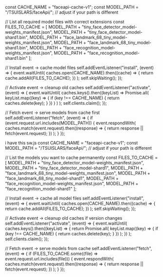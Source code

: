 const CACHE_NAME = "faceapi-cache-v1";
const MODEL_PATH = "/TSUISLARS/faceApi/"; // adjust if your path is different

// List all required model files with correct extensions
const FILES_TO_CACHE = [
    MODEL_PATH + "tiny_face_detector_model-weights_manifest.json",
    MODEL_PATH + "tiny_face_detector_model-shard1.bin",
    MODEL_PATH + "face_landmark_68_tiny_model-weights_manifest.json",
    MODEL_PATH + "face_landmark_68_tiny_model-shard1.bin",
    MODEL_PATH + "face_recognition_model-weights_manifest.json",
    MODEL_PATH + "face_recognition_model-shard1.bin"
];

// Install event → cache model files
self.addEventListener("install", (event) => {
    event.waitUntil(
        caches.open(CACHE_NAME).then((cache) => {
            return cache.addAll(FILES_TO_CACHE);
        })
    );
    self.skipWaiting();
});

// Activate event → cleanup old caches
self.addEventListener("activate", (event) => {
    event.waitUntil(
        caches.keys().then((keyList) =>
            Promise.all(
                keyList.map((key) => {
                    if (key !== CACHE_NAME) {
                        return caches.delete(key);
                    }
                })
            )
        )
    );
    self.clients.claim();
});

// Fetch event → serve models from cache first
self.addEventListener("fetch", (event) => {
    if (event.request.url.includes(MODEL_PATH)) {
        event.respondWith(
            caches.match(event.request).then((response) => {
                return response || fetch(event.request);
            })
        );
    }
});




i have this sw.js
const CACHE_NAME = "faceapi-cache-v1";
const MODEL_PATH = "/TSUISLARS/faceApi/"; // adjust if your path is different

// List the models you want to cache permanently
const FILES_TO_CACHE = [
    MODEL_PATH + "tiny_face_detector_model-weights_manifest.json",
    MODEL_PATH + "tiny_face_detector_model-shard1",
    MODEL_PATH + "face_landmark_68_tiny_model-weights_manifest.json",
    MODEL_PATH + "face_landmark_68_tiny_model-shard1",
    MODEL_PATH + "face_recognition_model-weights_manifest.json",
    MODEL_PATH + "face_recognition_model-shard1"
];

// Install event → cache all model files
self.addEventListener("install", (event) => {
    event.waitUntil(
        caches.open(CACHE_NAME).then((cache) => {
            return cache.addAll(FILES_TO_CACHE);
        })
    );
    self.skipWaiting();
});

// Activate event → cleanup old caches if version changes
self.addEventListener("activate", (event) => {
    event.waitUntil(
        caches.keys().then((keyList) => {
            return Promise.all(
                keyList.map((key) => {
                    if (key !== CACHE_NAME) {
                        return caches.delete(key);
                    }
                })
            );
        })
    );
    self.clients.claim();
});

// Fetch event → serve models from cache
self.addEventListener("fetch", (event) => {
    if (FILES_TO_CACHE.some((file) => event.request.url.includes(file))) {
        event.respondWith(
            caches.match(event.request).then((response) => {
                return response || fetch(event.request);
            })
        );
    }
});
